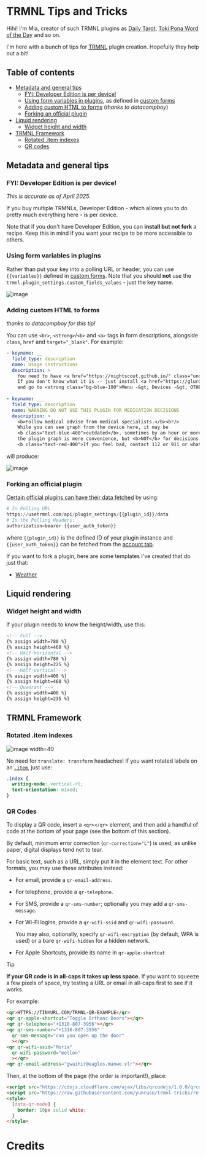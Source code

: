 # TRMNL Tips and Tricks

Hihi! I'm Mia, creator of such TRMNL plugins as [Daily Tarot](https://usetrmnl.com/recipes/35833/install), [Toki Pona Word of the Day](https://usetrmnl.com/recipes/36529/install) and so on.

I'm here with a bunch of tips for [TRMNL](https://usetrmnl.com) plugin creation. Hopefully they help out a bit!

## Table of contents

- [Metadata and general tips](#metadata-and-general-tips)
  - [FYI: Developer Edition is per device!](#fyi-developer-edition-is-per-device)
  - [Using form variables in plugins](#using-form-variables-in-plugins), as defined in [custom forms](https://help.usetrmnl.com/en/articles/10513740-custom-plugin-form-builder)
  - [Adding custom HTML to forms](#adding-custom-html-to-forms) (_thanks to datacompboy_)
  - [Forking an official plugin](#forking-an-official-plugin)
- [Liquid rendering](#liquid-rendering)
  - [Widget height and width](#widget-height-and-width)
- [TRMNL Framework](#trmnl-framework)
  - [Rotated .item indexes](#rotated-item-indexes)
  - [QR codes](#qr-codes)

## Metadata and general tips

### FYI: Developer Edition is per device!

_This is accurate as of April 2025._

If you buy multiple TRMNLs, Developer Edition - which allows you to do pretty much everything here - is per device.

Note that if you don't have Developer Edition, you can **install but not fork** a recipe. Keep this in mind if you want your recipe to be more accessible to others.

### Using form variables in plugins
Rather than put your key into a polling URL or header, you can use `{{variables}}`
defined in [custom forms](https://help.usetrmnl.com/en/articles/10513740-custom-plugin-form-builder).
Note that you should **not** use the `trmnl.plugin_settings.custom_fields_values` - just the key name.

![image](https://gist.github.com/user-attachments/assets/d69defcf-a1bf-4108-9880-7ff4a3d138b7)


### Adding custom HTML to forms
_thanks to datacompboy for this tip!_

You can use `<br>`, `<strong>`/`<b>` and `<a>` tags in form descriptions, alongside `class`, `href` and `target="_blank"`. For example:

```yml
- keyname: __
  field_type: description
  name: Usage instructions
  description: >
    You need to have <a href="https://nightscout.github.io/" class="underline">Nightscout-compatible</a> server.<br/>
    If you don't know what it is -- just install <a href="https://gluroo.com/" class="underline">Gluroo</a> app on your phone,<br/>
    and go to <strong class="bg-blue-100">Menu -&gt; Devices -&gt; OTHER tab</strong> to find your Nightscout URL and API secret.
    
- keyname: ___
  field_type: description
  name: WARNING DO NOT USE THIS PLUGIN FOR MEDICATION DECISIONS
  description: >
    <b>Follow medical advise from medical specialists.</b><br/>
    While you can see graph from the device here, it may be
    <b class="text-blue-400">outdated</b>, sometimes by an hour or more;
    the plugin graph is mere convenience, but <b>NOT</b> for decisions.<br />
    <b class="text-red-400">If you feel bad, contact 112 or 911 or whatever your emergency number is!</b>
```

will produce:

![image](https://gist.github.com/user-attachments/assets/49098a37-4bdc-438f-9b20-a6fd7fae61cf)

### Forking an official plugin

[Certain official plugins can have their data fetched](https://docs.usetrmnl.com/go/private-api/fetch-plugin-content) by using:

```python
# In Polling URL
https://usetrmnl.com/api/plugin_settings/{{plugin_id}}/data
# In the Polling Headers:
authorization=bearer {{user_auth_token}}
```
where `{{plugin_id}}` is the defined ID of your plugin instance and `{{user_auth_token}}` can be fetched from the [account tab](https://usetrmnl.com/account).

If you want to fork a plugin, here are some templates I've created that do just that:
- [Weather](https://cdn.discordapp.com/attachments/1344003578947440711/1362525097075937400/weather_plugin_fork.zip?ex=6802b5e1&is=68016461&hm=f46dec20d737837cca5b40c97d27c0dc6c8a0bdbac339596375884afbf7dba90&)
<!-- - [Stocks]() -->
<!-- - [Calendar]() -->

## Liquid rendering

### Widget height and width

If your plugin needs to know the height/width, use this:

```html
<!-- Full -->
{% assign width=780 %}
{% assign height=460 %}
<!-- Half-horizontal -->
{% assign width=780 %}
{% assign height=225 %}
<!-- Half-vertical -->
{% assign width=400 %}
{% assign height=460 %}
<!-- Quadrant -->
{% assign width=400 %}
{% assign height=235 %}
```

## TRMNL Framework

### Rotated .item indexes

![image width=40](https://gist.github.com/user-attachments/assets/4e8eb4cc-2099-4279-ab09-ea8c9308c7a2)

No need for `translate: transform` headaches! If you want rotated labels on an [`.item`](https://usetrmnl.com/framework/item), just use:

```css
.index {
  writing-mode: vertical-rl;
  text-orientation: mixed;
}
```

### QR Codes

To display a QR code, insert a `<qr></qr>` element, and then add a handful of code at the bottom of your page (see the bottom of this section).

By default, minimum error correction (`qr-correction="L"`) is used, as unlike paper, digital displays tend not to tear.

For basic text, such as a URL, simply put it in the element text. For other formats, you may use these attributes instead:

- For email, provide a `qr-email-address`.
- For telephone, provide a `qr-telephone`.

- For SMS, provide a `qr-sms-number`; optionally you may add a `qr-sms-message`.
- For Wi-Fi logins, provide a `qr-wifi-ssid` and `qr-wifi-password`.
  
  You may also, optionally, specify `qr-wifi-encryption` (by default, WPA is used) or a bare `qr-wifi-hidden` for a hidden network.

- For Apple Shortcuts, provide its name in `qr-apple-shortcut`

> [!TIP]
> **If your QR code is in all-caps it takes up less space.** If you want to squeeze a few pixels of space, try testing a URL or email in all-caps first to see if it works. 

For example:

```html
<qr>HTTPS://TINYURL.COM/TRMNL-QR-EXAMPLE</qr>
<qr qr-apple-shortcut="Toggle Orthanc Doors"></qr>
<qr qr-telephone="+1310-807-3956"></qr>
<qr qr-sms-number="+1310-807-3956"
  qr-sms-message="can you open up the door"
  ></qr>
<qr qr-wifi-ssid="Moria"
  qr-wifi-password="mellon"
  ></qr>
<qr qr-email-address="gwaihir@eagles.manwe.vlr"></qr>
```

Then, at the bottom of the page (the order is important!), place:

```html
<script src="https://cdnjs.cloudflare.com/ajax/libs/qrcodejs/1.0.0/qrcode.min.js" integrity="sha512-CNgIRecGo7nphbeZ04Sc13ka07paqdeTu0WR1IM4kNcpmBAUSHSQX0FslNhTDadL4O5SAGapGt4FodqL8My0mA==" crossorigin="anonymous" referrerpolicy="no-referrer"></script>
<script src="https://raw.githubusercontent.com/yunruse/trmnl-tricks/refs/heads/main/QR.js"></script>
<style>
  [data-qr-mode] {
    border: 10px solid white;
  }
</style>
```



# Credits